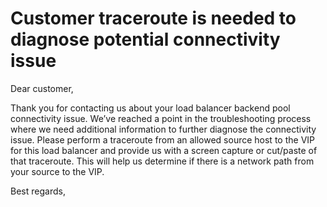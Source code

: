 <properties
pageTitle="Customer traceroute is needed to diagnose potential connectivity issue"
description="Customer traceroute is needed to diagnose potential connectivity issue"
infoBubbleText= "Issues with your Load Balancer Backend Pool Connectivity were detected. See details on the right."
service="microsoft.network"
resource="loadBalancers"
authors="JRMayberry"
ms.author="rimayber"
displayOrder=""
articleId="ce676ec5-86cb-4091-8e31-08c40704be05"
diagnosticScenario=""
selfHelpType="Diagnostics"
supportTopicIds="32588977"
resourceTags=""
productPesIds=""
cloudEnvironments="Public" 	ownershipId="CloudNet_LoadBalancer"
/>

# Customer traceroute is needed to diagnose potential connectivity issue

<!--issueDescription-->
Dear customer,

Thank you for contacting us about your load balancer backend pool connectivity issue. We’ve reached a point in the troubleshooting process where we need additional information to further diagnose the connectivity issue. Please perform a traceroute from an allowed source host to the VIP for this load balancer and provide us with a screen capture or cut/paste of that traceroute. This will help us determine if there is a network path from your source to the VIP.  

Best regards,
<!--/issueDescription-->